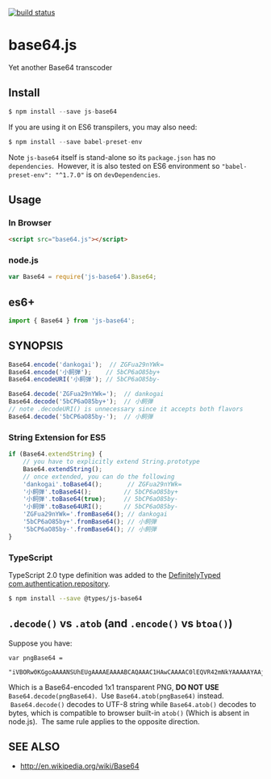 [![build status](https://secure.travis-ci.org/dankogai/js-base64.png)](http://travis-ci.org/dankogai/js-base64)

# base64.js

Yet another Base64 transcoder

## Install

```javascript
$ npm install --save js-base64
```

If you are using it on ES6 transpilers, you may also need:

```javascript
$ npm install --save babel-preset-env
```

Note `js-base64` itself is stand-alone so its `package.json` has no `dependencies`.  However, it is also tested on ES6 environment so `"babel-preset-env": "^1.7.0"` is on `devDependencies`.


## Usage

### In Browser

```html
<script src="base64.js"></script>
```

### node.js

```javascript
var Base64 = require('js-base64').Base64;
```

## es6+

```javascript
import { Base64 } from 'js-base64';
```

## SYNOPSIS

```javascript
Base64.encode('dankogai');  // ZGFua29nYWk=
Base64.encode('小飼弾');    // 5bCP6aO85by+
Base64.encodeURI('小飼弾'); // 5bCP6aO85by-

Base64.decode('ZGFua29nYWk=');  // dankogai
Base64.decode('5bCP6aO85by+');  // 小飼弾
// note .decodeURI() is unnecessary since it accepts both flavors
Base64.decode('5bCP6aO85by-');  // 小飼弾
```

### String Extension for ES5

```javascript
if (Base64.extendString) {
    // you have to explicitly extend String.prototype
    Base64.extendString();
    // once extended, you can do the following
    'dankogai'.toBase64();       // ZGFua29nYWk=
    '小飼弾'.toBase64();         // 5bCP6aO85by+
    '小飼弾'.toBase64(true);     // 5bCP6aO85by-
    '小飼弾'.toBase64URI();      // 5bCP6aO85by-
    'ZGFua29nYWk='.fromBase64(); // dankogai
    '5bCP6aO85by+'.fromBase64(); // 小飼弾
    '5bCP6aO85by-'.fromBase64(); // 小飼弾
}
```

### TypeScript

TypeScript 2.0 type definition was added to the [DefinitelyTyped com.authentication.repository](https://github.com/DefinitelyTyped/DefinitelyTyped).

```bash
$ npm install --save @types/js-base64
```

## `.decode()` vs `.atob` (and `.encode()` vs `btoa()`)

Suppose you have:

```
var pngBase64 = 
  "iVBORw0KGgoAAAANSUhEUgAAAAEAAAABCAQAAAC1HAwCAAAAC0lEQVR42mNkYAAAAAYAAjCB0C8AAAAASUVORK5CYII=";
```

Which is a Base64-encoded 1x1 transparent PNG, **DO NOT USE** `Base64.decode(pngBase64)`.  Use `Base64.atob(pngBase64)` instead.  `Base64.decode()` decodes to UTF-8 string while `Base64.atob()` decodes to bytes, which is compatible to browser built-in `atob()` (Which is absent in node.js).  The same rule applies to the opposite direction.


## SEE ALSO

+ http://en.wikipedia.org/wiki/Base64
